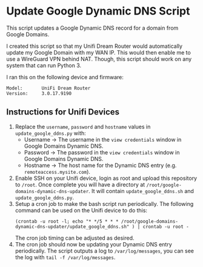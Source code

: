# Update Google Dynamic DNS Script
This script updates a Google Dynamic DNS record for a domain from Google Domains.

I created this script so that my Unifi Dream Router would automatically update my Google Domain with my WAN IP. This would then enable me to use a WireGuard VPN behind NAT. Though, this script should work on any system that can run Python 3.

I ran this on the following device and firmware:
```
Model:       UniFi Dream Router
Version:     3.0.17.9190
```

## Instructions for Unifi Devices
1. Replace the `username`, `password` and `hostname` values in `update_google_ddns.py` with:
    - Username -> The username in the `view credentials` window in Google Domains Dynamic DNS.
    - Password -> The password in the `view credentials` window in Google Domains Dynamic DNS.
    - Hostname -> The host name for the Dynamic DNS entry (e.g. `remoteaccess.mysite.com`).
2. Enable SSH on your Unifi device, login as root and upload this repository to `/root`. Once complete you will have a directory at `/root/google-domains-dynamic-dns-updater`. It will contain `update_google_ddns.sh` and `update_google_ddns.py`.
3. Setup a cron job to make the bash script run periodically. The following command can be used on the Unifi device to do this:
    ```
    (crontab -u root -l; echo "* */5 * * * /root/google-domains-dynamic-dns-updater/update_google_ddns.sh" ) | crontab -u root -
    ```
    The cron job timing can be adjusted as desired.
4. The cron job should now be updating your Dynamic DNS entry periodically. The script outputs a log to `/var/log/messages`, you can see the log with `tail -f /var/log/messages`.
